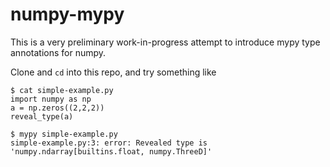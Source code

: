 # numpy-mypy

This is a very preliminary work-in-progress attempt to introduce mypy type annotations for numpy.

Clone and `cd` into this repo, and try something like

```
$ cat simple-example.py
import numpy as np
a = np.zeros((2,2,2))
reveal_type(a)

$ mypy simple-example.py
simple-example.py:3: error: Revealed type is 'numpy.ndarray[builtins.float, numpy.ThreeD]'
```
